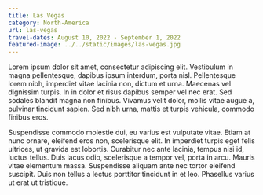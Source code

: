 ```yaml
---
title: Las Vegas
category: North-America
url: las-vegas
travel-dates: August 10, 2022 - September 1, 2022
featured-image: ../../static/images/las-vegas.jpg
---
```


Lorem ipsum dolor sit amet, consectetur adipiscing elit. Vestibulum in magna pellentesque, dapibus ipsum interdum, porta nisl. Pellentesque lorem nibh, imperdiet vitae lacinia non, dictum et urna. Maecenas vel dignissim turpis. In in dolor et risus dapibus semper vel nec erat. Sed sodales blandit magna non finibus. Vivamus velit dolor, mollis vitae augue a, pulvinar tincidunt sapien. Sed nibh urna, mattis et turpis vehicula, commodo finibus eros.

Suspendisse commodo molestie dui, eu varius est vulputate vitae. Etiam at nunc ornare, eleifend eros non, scelerisque elit. In imperdiet turpis eget felis ultrices, ut gravida est lobortis. Curabitur nec ante lacinia, tempus nisi id, luctus tellus. Duis lacus odio, scelerisque a tempor vel, porta in arcu. Mauris vitae elementum massa. Suspendisse aliquam ante nec tortor eleifend suscipit. Duis non tellus a lectus porttitor tincidunt in et leo. Phasellus varius ut erat ut tristique.